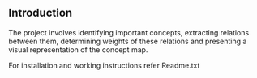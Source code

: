 Introduction
--

The project involves identifying important concepts, extracting relations between them, determining weights of these relations and presenting a visual representation of the concept map.

For installation and working instructions refer Readme.txt 






